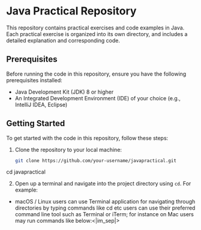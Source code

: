 # Java Practical Repository

This repository contains practical exercises and code examples in Java. Each practical exercise is organized into its own directory, and includes a detailed explanation and corresponding code.

## Prerequisites

Before running the code in this repository, ensure you have the following prerequisites installed:

- Java Development Kit (JDK) 8 or higher
- An Integrated Development Environment (IDE) of your choice (e.g., IntelliJ IDEA, Eclipse)

## Getting Started

To get started with the code in this repository, follow these steps:

1. Clone the repository to your local machine:

   ```bash
   git clone https://github.com/your-username/javapractical.git
cd javapractical

2. Open up a terminal and navigate into the project directory using `cd`.
For example:
- macOS / Linux
users can use Terminal application for navigating through directories by typing commands like cd <directory name> etc
users can use their preferred command line tool such as Terminal or iTerm;
for instance on Mac users may run commands like below:<|im_sep|>



<!-- ```
In this example we have created a simple form with various input fields and buttons to collect user
information such as first name, last name, email ID etc., We also added checkboxes for selecting
interests in different categories like Computer Science, Sports or Music. The submit button will display all
the entered data on screen using `JOptionPane`. Additionally there's another button named Reset which clears out any
the entered details on screen using `JOptionPane`. Additionally there's another button named Reset which clears out any
the entered details on clicking it while Reset Button clears out any previous data that was filled by the user
the entered details on clicking it while Reset Button clears out any previously filled data from textfields.
Note that you can customize your own layout of UI components according to your requirements using Java's
Swing library. You may use other types of controls depending upon what kind of inputs are required by users
in your application. Good luck! -->